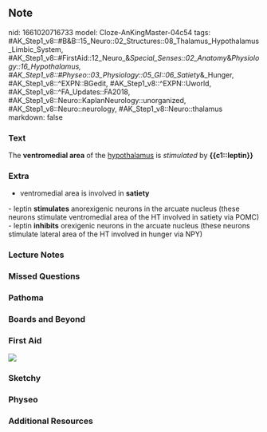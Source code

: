 ## Note
nid: 1661020716733
model: Cloze-AnKingMaster-04c54
tags: #AK_Step1_v8::#B&B::15_Neuro::02_Structures::08_Thalamus_Hypothalamus_Limbic_System, #AK_Step1_v8::#FirstAid::12_Neuro_&_Special_Senses::02_Anatomy_&_Physiology::16_Hypothalamus, #AK_Step1_v8::#Physeo::03_Physiology::05_GI::06_Satiety_&_Hunger, #AK_Step1_v8::^EXPN::BGedit, #AK_Step1_v8::^EXPN::Uworld, #AK_Step1_v8::^FA_Updates::FA2018, #AK_Step1_v8::Neuro::KaplanNeurology::unorganized, #AK_Step1_v8::Neuro::neurology, #AK_Step1_v8::Neuro::thalamus
markdown: false

### Text
<div>
  The <b>ventromedial area</b> of the <u>hypothalamus</u> is
  <i>stimulated</i> by <b>{{c1::leptin}}</b>
</div>

### Extra
- ventromedial area is involved in <b>satiety</b>
<div>
  <div>
    - leptin <b>stimulates</b> anorexigenic neurons in the arcuate
    nucleus (these neurons stimulate ventromedial area of the HT
    involved in satiety via POMC)
  </div>
</div>
<div>
  <div>
    - leptin <b>inhibits</b> orexigenic neurons in the arcuate
    nucleus (these neurons stimulate lateral area of the HT
    involved in hunger via NPY)
  </div>
</div>

### Lecture Notes


### Missed Questions


### Pathoma


### Boards and Beyond


### First Aid
<img src="tmp_ot7OC.png">

### Sketchy


### Physeo


### Additional Resources

